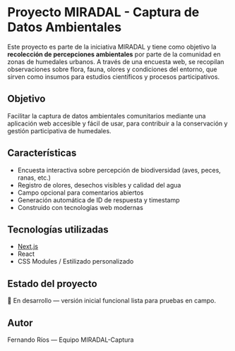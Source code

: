 # Proyecto MIRADAL - Captura de Datos Ambientales

Este proyecto es parte de la iniciativa MIRADAL y tiene como objetivo la **recolección de percepciones ambientales** por parte de la comunidad en zonas de humedales urbanos. A través de una encuesta web, se recopilan observaciones sobre flora, fauna, olores y condiciones del entorno, que sirven como insumos para estudios científicos y procesos participativos.

## Objetivo

Facilitar la captura de datos ambientales comunitarios mediante una aplicación web accesible y fácil de usar, para contribuir a la conservación y gestión participativa de humedales.

## Características

- Encuesta interactiva sobre percepción de biodiversidad (aves, peces, ranas, etc.)
- Registro de olores, desechos visibles y calidad del agua
- Campo opcional para comentarios abiertos
- Generación automática de ID de respuesta y timestamp
- Construido con tecnologías web modernas

## Tecnologías utilizadas

- [Next.js](https://nextjs.org/)
- React
- CSS Modules / Estilizado personalizado

## Estado del proyecto

🔧 En desarrollo — versión inicial funcional lista para pruebas en campo.

## Autor

Fernando Ríos — Equipo MIRADAL-Captura
